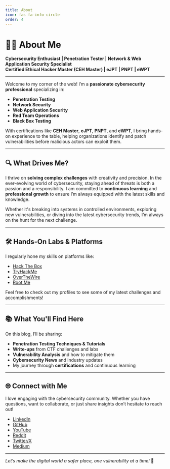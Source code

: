 ```yaml
---
title: About
icon: fas fa-info-circle
order: 4
---
```


# 👨‍💻 About Me

**Cybersecurity Enthusiast | Penetration Tester | Network & Web Application Security Specialist**  
**Certified Ethical Hacker Master (CEH Master) | eJPT | PNPT | eWPT**

---

Welcome to my corner of the web! I’m a **passionate cybersecurity professional** specializing in:

- **Penetration Testing**
- **Network Security**
- **Web Application Security**
- **Red Team Operations**
- **Black Box Testing**

With certifications like **CEH Master**, **eJPT**, **PNPT**, and **eWPT**, I bring hands-on experience to the table, helping organizations identify and patch vulnerabilities before malicious actors can exploit them.

---

## 🔍 What Drives Me?

I thrive on **solving complex challenges** with creativity and precision. In the ever-evolving world of cybersecurity, staying ahead of threats is both a passion and a responsibility. I am committed to **continuous learning** and **professional growth** to ensure I’m always equipped with the latest skills and knowledge.

Whether it's breaking into systems in controlled environments, exploring new vulnerabilities, or diving into the latest cybersecurity trends, I’m always on the hunt for the next challenge.

---

## 🛠️ Hands-On Labs & Platforms

I regularly hone my skills on platforms like:

- [Hack The Box](https://app.hackthebox.com/profile/671151)  
- [TryHackMe](https://tryhackme.com/p/kasemsh)  
- [OverTheWire](https://overthewire.org/)  
- [Root Me](https://www.root-me.org/)  

Feel free to check out my profiles to see some of my latest challenges and accomplishments!

---

## 📚 What You'll Find Here

On this blog, I’ll be sharing:

- **Penetration Testing Techniques & Tutorials**
- **Write-ups** from CTF challenges and labs
- **Vulnerability Analysis** and how to mitigate them
- **Cybersecurity News** and industry updates
- My journey through **certifications** and continuous learning

---

## 🌐 Connect with Me

I love engaging with the cybersecurity community. Whether you have questions, want to collaborate, or just share insights don’t hesitate to reach out!

- [LinkedIn](https://linkedin.com/in/kasemshibli)  
- [GitHub](https://github.com/kasem545)  
- [YouTube](#)  
- [Reddit](#)  
- [Twitter/X](https://x.com/kasem_shibli)  
- [Medium](#)  

---

*Let’s make the digital world a safer place, one vulnerability at a time!* 🔐
